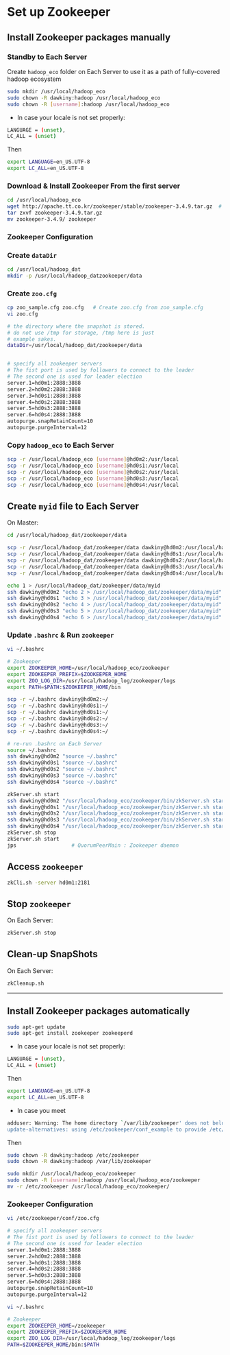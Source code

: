 # Set up Zookeeper



## Install Zookeeper packages manually

### Standby to Each Server

Create ```hadoop_eco``` folder on Each Server to use it as a path of fully-covered hadoop ecosystem
```sh
sudo mkdir /usr/local/hadoop_eco
sudo chown -R dawkiny:hadoop /usr/local/hadoop_eco
sudo chown -R [username]:hadoop /usr/local/hadoop_eco
```

* In case your locale is not set properly:
```sh
LANGUAGE = (unset),
LC_ALL = (unset)
```
Then
```sh
export LANGUAGE=en_US.UTF-8
export LC_ALL=en_US.UTF-8
```

### Download & Install Zookeeper From the first server

```sh
cd /usr/local/hadoop_eco
wget http://apache.tt.co.kr/zookeeper/stable/zookeeper-3.4.9.tar.gz  # Check first http://apache.tt.co.kr/zookeeper/stable/
tar zxvf zookeeper-3.4.9.tar.gz
mv zookeeper-3.4.9/ zookeeper
```

### Zookeeper Configuration

### Create ```dataDir```
```sh
cd /usr/local/hadoop_dat
mkdir -p /usr/local/hadoop_datzookeeper/data
```

### Create ```zoo.cfg```
```sh
cp zoo_sample.cfg zoo.cfg   # Create zoo.cfg from zoo_sample.cfg
vi zoo.cfg
```


```sh
# the directory where the snapshot is stored.
# do not use /tmp for storage, /tmp here is just 
# example sakes.
dataDir=/usr/local/hadoop_dat/zookeeper/data


# specify all zookeeper servers
# The fist port is used by followers to connect to the leader
# The second one is used for leader election
server.1=hd0m1:2888:3888
server.2=hd0m2:2888:3888
server.3=hd0s1:2888:3888
server.4=hd0s2:2888:3888
server.5=hd0s3:2888:3888
server.6=hd0s4:2888:3888
autopurge.snapRetainCount=10
autopurge.purgeInterval=12
```


### Copy ```hadoop_eco``` to Each Server

```sh 
scp -r /usr/local/hadoop_eco [username]@hd0m2:/usr/local
scp -r /usr/local/hadoop_eco [username]@hd0s1:/usr/local
scp -r /usr/local/hadoop_eco [username]@hd0s2:/usr/local
scp -r /usr/local/hadoop_eco [username]@hd0s3:/usr/local
scp -r /usr/local/hadoop_eco [username]@hd0s4:/usr/local
```
## Create ```myid``` file to Each Server

On Master:
```sh
cd /usr/local/hadoop_dat/zookeeper/data

scp -r /usr/local/hadoop_dat/zookeeper/data dawkiny@hd0m2:/usr/local/hadoop_dat
scp -r /usr/local/hadoop_dat/zookeeper/data dawkiny@hd0s1:/usr/local/hadoop_dat
scp -r /usr/local/hadoop_dat/zookeeper/data dawkiny@hd0s2:/usr/local/hadoop_dat
scp -r /usr/local/hadoop_dat/zookeeper/data dawkiny@hd0s3:/usr/local/hadoop_dat
scp -r /usr/local/hadoop_dat/zookeeper/data dawkiny@hd0s4:/usr/local/hadoop_dat

echo 1 > /usr/local/hadoop_dat/zookeeper/data/myid
ssh dawkiny@hd0m2 "echo 2 > /usr/local/hadoop_dat/zookeeper/data/myid"
ssh dawkiny@hd0s1 "echo 3 > /usr/local/hadoop_dat/zookeeper/data/myid"
ssh dawkiny@hd0s2 "echo 4 > /usr/local/hadoop_dat/zookeeper/data/myid"
ssh dawkiny@hd0s3 "echo 5 > /usr/local/hadoop_dat/zookeeper/data/myid"
ssh dawkiny@hd0s4 "echo 6 > /usr/local/hadoop_dat/zookeeper/data/myid"
```

### Update ```.bashrc``` & Run ```zookeeper```

```sh
vi ~/.bashrc
```

```sh
# Zookeeper
export ZOOKEEPER_HOME=/usr/local/hadoop_eco/zookeeper
export ZOOKEEPER_PREFIX=$ZOOKEEPER_HOME
export ZOO_LOG_DIR=/usr/local/hadoop_log/zookeeper/logs
export PATH=$PATH:$ZOOKEEPER_HOME/bin
```

```sh
scp -r ~/.bashrc dawkiny@hd0m2:~/
scp -r ~/.bashrc dawkiny@hd0s1:~/
scp -r ~/.bashrc dawkiny@hd0s1:~/
scp -r ~/.bashrc dawkiny@hd0s2:~/
scp -r ~/.bashrc dawkiny@hd0s3:~/
scp -r ~/.bashrc dawkiny@hd0s4:~/

# re-run .bashrc on Each Server
source ~/.bashrc
ssh dawkiny@hd0m2 "source ~/.bashrc"
ssh dawkiny@hd0s1 "source ~/.bashrc"
ssh dawkiny@hd0s2 "source ~/.bashrc"
ssh dawkiny@hd0s3 "source ~/.bashrc"
ssh dawkiny@hd0s4 "source ~/.bashrc"

zkServer.sh start
ssh dawkiny@hd0m2 "/usr/local/hadoop_eco/zookeeper/bin/zkServer.sh start"    
ssh dawkiny@hd0s1 "/usr/local/hadoop_eco/zookeeper/bin/zkServer.sh start" 
ssh dawkiny@hd0s2 "/usr/local/hadoop_eco/zookeeper/bin/zkServer.sh start" 
ssh dawkiny@hd0s3 "/usr/local/hadoop_eco/zookeeper/bin/zkServer.sh start" 
ssh dawkiny@hd0s4 "/usr/local/hadoop_eco/zookeeper/bin/zkServer.sh start" 
zkServer.sh stop
zkServer.sh start
jps                  # QuorumPeerMain : Zookeeper daemon
```


## Access ```zookeeper``` 

```sh
zkCli.sh -server hd0m1:2181
```

## Stop ```zookeeper```

On Each Server:
```sh
zkServer.sh stop
```

## Clean-up SnapShots

On Each Server:
```sh
zkCleanup.sh
```



---
## Install Zookeeper packages automatically
```sh
sudo apt-get update
sudo apt-get install zookeeper zookeeperd
```


* In case your locale is not set properly:
```sh
LANGUAGE = (unset),
LC_ALL = (unset)
```
Then
```sh
export LANGUAGE=en_US.UTF-8
export LC_ALL=en_US.UTF-8
```


* In case you meet
```sh
adduser: Warning: The home directory `/var/lib/zookeeper' does not belong to the user you are currently creating.
update-alternatives: using /etc/zookeeper/conf_example to provide /etc/zookeeper/conf (zookeeper-conf) in auto mode
```
Then
```sh
sudo chown -R dawkiny:hadoop /etc/zookeeper
sudo chown -R dawkiny:hadoop /var/lib/zookeeper

sudo mkdir /usr/local/hadoop_eco/zookeeper
sudo chown -R [username]:hadoop /usr/local/hadoop_eco/zookeeper
mv -r /etc/zookeeper /usr/local/hadoop_eco/zookeeper/
```


### Zookeeper Configuration
```sh
vi /etc/zookeeper/conf/zoo.cfg
```

```sh
# specify all zookeeper servers
# The fist port is used by followers to connect to the leader
# The second one is used for leader election
server.1=hd0m1:2888:3888
server.2=hd0m2:2888:3888
server.3=hd0s1:2888:3888
server.4=hd0s2:2888:3888
server.5=hd0s3:2888:3888
server.6=hd0s4:2888:3888
autopurge.snapRetainCount=10
autopurge.purgeInterval=12
```

```sh
vi ~/.bashrc
```

```sh
# Zookeeper
export ZOOKEEPER_HOME=/zookeeper
export ZOOKEEPER_PREFIX=$ZOOKEEPER_HOME
export ZOO_LOG_DIR=/usr/local/hadoop_log/zookeeper/logs
PATH=$ZOOKEEPER_HOME/bin:$PATH
```

